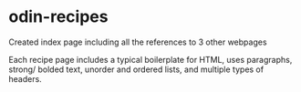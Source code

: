 # odin-recipes
Created index page including all the references to 3 other webpages

Each recipe page includes a typical boilerplate for HTML, uses paragraphs, strong/ bolded text, unorder and ordered lists, and multiple types of headers. 
